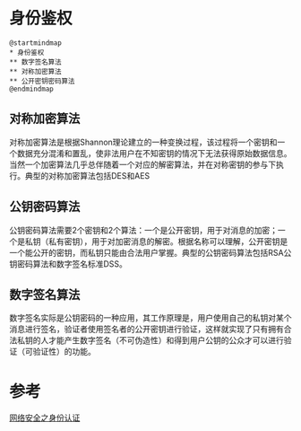 

# 身份鉴权

```plantuml
@startmindmap
* 身份鉴权
** 数字签名算法
** 对称加密算法
** 公开密钥密码算法
@endmindmap
```

## 对称加密算法
对称加密算法是根据Shannon理论建立的一种变换过程，该过程将一个密钥和一个数据充分混淆和置乱，使非法用户在不知密钥的情况下无法获得原始数据信息。当然一个加密算法几乎总伴随着一个对应的解密算法，并在对称密钥的参与下执行。典型的对称加密算法包括DES和AES

## 公钥密码算法
公钥密码算法需要2个密钥和2个算法：一个是公开密钥，用于对消息的加密；一个是私钥（私有密钥），用于对加密消息的解密。根据名称可以理解，公开密钥是一个能公开的密钥，而私钥只能由合法用户掌握。典型的公钥密码算法包括RSA公钥密码算法和数字签名标准DSS。

## 数字签名算法
数字签名实际是公钥密码的一种应用，其工作原理是，用户使用自己的私钥对某个消息进行签名，验证者使用签名者的公开密钥进行验证，这样就实现了只有拥有合法私钥的人才能产生数字签名（不可伪造性）和得到用户公钥的公众才可以进行验证（可验证性）的功能。


# 参考

[网络安全之身份认证](https://blog.csdn.net/wowotuo/article/details/82825427)


<link rel="stylesheet" type="text/css" href="./style.css" />
